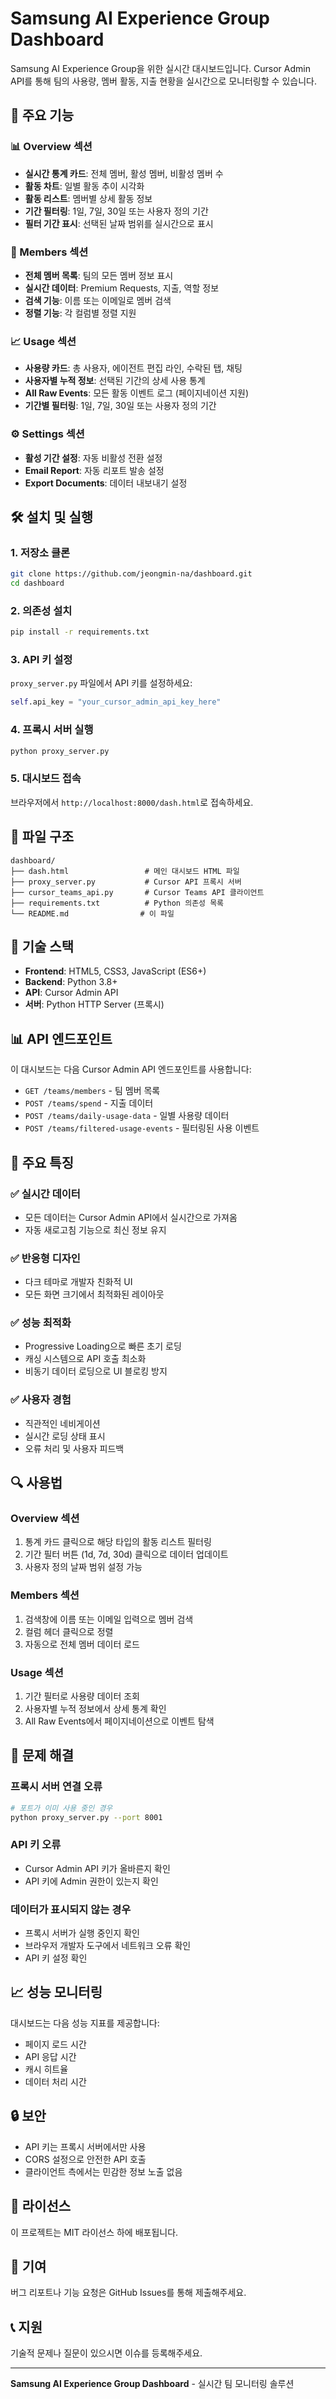 # Samsung AI Experience Group Dashboard

Samsung AI Experience Group을 위한 실시간 대시보드입니다. Cursor Admin API를 통해 팀의 사용량, 멤버 활동, 지출 현황을 실시간으로 모니터링할 수 있습니다.

## 🚀 주요 기능

### 📊 Overview 섹션
- **실시간 통계 카드**: 전체 멤버, 활성 멤버, 비활성 멤버 수
- **활동 차트**: 일별 활동 추이 시각화
- **활동 리스트**: 멤버별 상세 활동 정보
- **기간 필터링**: 1일, 7일, 30일 또는 사용자 정의 기간
- **필터 기간 표시**: 선택된 날짜 범위를 실시간으로 표시

### 👥 Members 섹션
- **전체 멤버 목록**: 팀의 모든 멤버 정보 표시
- **실시간 데이터**: Premium Requests, 지출, 역할 정보
- **검색 기능**: 이름 또는 이메일로 멤버 검색
- **정렬 기능**: 각 컬럼별 정렬 지원

### 📈 Usage 섹션
- **사용량 카드**: 총 사용자, 에이전트 편집 라인, 수락된 탭, 채팅
- **사용자별 누적 정보**: 선택된 기간의 상세 사용 통계
- **All Raw Events**: 모든 활동 이벤트 로그 (페이지네이션 지원)
- **기간별 필터링**: 1일, 7일, 30일 또는 사용자 정의 기간

### ⚙️ Settings 섹션
- **활성 기간 설정**: 자동 비활성 전환 설정
- **Email Report**: 자동 리포트 발송 설정
- **Export Documents**: 데이터 내보내기 설정

## 🛠️ 설치 및 실행

### 1. 저장소 클론
```bash
git clone https://github.com/jeongmin-na/dashboard.git
cd dashboard
```

### 2. 의존성 설치
```bash
pip install -r requirements.txt
```

### 3. API 키 설정
`proxy_server.py` 파일에서 API 키를 설정하세요:
```python
self.api_key = "your_cursor_admin_api_key_here"
```

### 4. 프록시 서버 실행
```bash
python proxy_server.py
```

### 5. 대시보드 접속
브라우저에서 `http://localhost:8000/dash.html`로 접속하세요.

## 📁 파일 구조

```
dashboard/
├── dash.html                 # 메인 대시보드 HTML 파일
├── proxy_server.py           # Cursor API 프록시 서버
├── cursor_teams_api.py       # Cursor Teams API 클라이언트
├── requirements.txt          # Python 의존성 목록
└── README.md                # 이 파일
```

## 🔧 기술 스택

- **Frontend**: HTML5, CSS3, JavaScript (ES6+)
- **Backend**: Python 3.8+
- **API**: Cursor Admin API
- **서버**: Python HTTP Server (프록시)

## 📊 API 엔드포인트

이 대시보드는 다음 Cursor Admin API 엔드포인트를 사용합니다:

- `GET /teams/members` - 팀 멤버 목록
- `POST /teams/spend` - 지출 데이터
- `POST /teams/daily-usage-data` - 일별 사용량 데이터
- `POST /teams/filtered-usage-events` - 필터링된 사용 이벤트

## 🎯 주요 특징

### ✅ 실시간 데이터
- 모든 데이터는 Cursor Admin API에서 실시간으로 가져옴
- 자동 새로고침 기능으로 최신 정보 유지

### ✅ 반응형 디자인
- 다크 테마로 개발자 친화적 UI
- 모든 화면 크기에서 최적화된 레이아웃

### ✅ 성능 최적화
- Progressive Loading으로 빠른 초기 로딩
- 캐싱 시스템으로 API 호출 최소화
- 비동기 데이터 로딩으로 UI 블로킹 방지

### ✅ 사용자 경험
- 직관적인 네비게이션
- 실시간 로딩 상태 표시
- 오류 처리 및 사용자 피드백

## 🔍 사용법

### Overview 섹션
1. 통계 카드 클릭으로 해당 타입의 활동 리스트 필터링
2. 기간 필터 버튼 (1d, 7d, 30d) 클릭으로 데이터 업데이트
3. 사용자 정의 날짜 범위 설정 가능

### Members 섹션
1. 검색창에 이름 또는 이메일 입력으로 멤버 검색
2. 컬럼 헤더 클릭으로 정렬
3. 자동으로 전체 멤버 데이터 로드

### Usage 섹션
1. 기간 필터로 사용량 데이터 조회
2. 사용자별 누적 정보에서 상세 통계 확인
3. All Raw Events에서 페이지네이션으로 이벤트 탐색

## 🐛 문제 해결

### 프록시 서버 연결 오류
```bash
# 포트가 이미 사용 중인 경우
python proxy_server.py --port 8001
```

### API 키 오류
- Cursor Admin API 키가 올바른지 확인
- API 키에 Admin 권한이 있는지 확인

### 데이터가 표시되지 않는 경우
- 프록시 서버가 실행 중인지 확인
- 브라우저 개발자 도구에서 네트워크 오류 확인
- API 키 설정 확인

## 📈 성능 모니터링

대시보드는 다음 성능 지표를 제공합니다:
- 페이지 로드 시간
- API 응답 시간
- 캐시 히트율
- 데이터 처리 시간

## 🔒 보안

- API 키는 프록시 서버에서만 사용
- CORS 설정으로 안전한 API 호출
- 클라이언트 측에서는 민감한 정보 노출 없음

## 📝 라이선스

이 프로젝트는 MIT 라이선스 하에 배포됩니다.

## 🤝 기여

버그 리포트나 기능 요청은 GitHub Issues를 통해 제출해주세요.

## 📞 지원

기술적 문제나 질문이 있으시면 이슈를 등록해주세요.

---

**Samsung AI Experience Group Dashboard** - 실시간 팀 모니터링 솔루션 